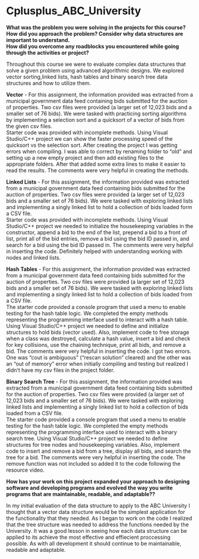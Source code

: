 # Cplusplus_ABC_University
<b>What was the problem you were solving in the projects for this course?<br>
How did you approach the problem? Consider why data structures are important to understand.<br>
How did you overcome any roadblocks you encountered while going through the activities or project?</b>
<p>Throughout this course we were to evaluate complex data structures that solve a given problem using advanced algorithmic designs. We explored vector sorting,linked lists, hash tables and binary search tree data structures and how to utilize them.<br>
<p><b>Vector</b> - For this assignment, the information provided was extracted from a municipal government data feed containing bids submitted for the auction of properties. Two csv files were provided (a larger set of 12,023 bids and a smaller set of 76 bids). We were tasked with practicing sorting algorithms by implementing a selection sort and a quicksort of a vector of bids from the given csv files.<br>
Starter code was provided with incomplete methods. Using Visual Studio/C++ project we can show the faster processing speed of the quicksort vs the selection sort. After creating the project I was getting errors when compiling. I was able to correct by renaming folder to “old” and setting up a new empty project and then add existing files to the appropriate folders. After that added some extra lines to make it easier to read the results. The comments were very helpful in creating the methods.</p>
<p><b>Linked Lists</b> - For this assignment, the information provided was extracted from a municipal government data feed containing bids submitted for the auction of properties. Two csv files were provided (a larger set of 12,023 bids and a smaller set of 76 bids). We were tasked with exploring linked lists and implementing a singly linked list to hold a collection of bids loaded form a CSV file.<br>
Starter code was provided with incomplete methods. Using Visual Studio/C++ project we needed to initialize the housekeeping variables in the constructor, append a bid to the end of the list, prepend a bid to a front of list, print all of the bid entries, remove a bid using the bid ID passed in, and search for a bid using the bid ID passed in. The comments were very helpful in inserting the code. Definitely helped with understanding working with nodes and linked lists.
</p>
<p><b>Hash Tables</b> - For this assignment, the information provided was extracted from a municipal government data feed containing bids submitted for the auction of properties. Two csv files were provided (a larger set of 12,023 bids and a smaller set of 76 bids). We were tasked with exploring linked lists and implementing a singly linked list to hold a collection of bids loaded from a CSV file.<br>
The starter code provided a console program that used a menu to enable testing for the hash table logic. We completed the empty methods representing the programming interface used to interact with a hash table. Using Visual Studio/C++ project we needed to define and initialize structures to hold bids (vector used). Also, implement code to free storage when a class was destroyed, calculate a hash value, insert a bid and check for key collisions, use the chaining technique, print all bids, and remove a bid. The comments were very helpful in inserting the code. I got two errors. One was “cout is ambiguous” (“rescan solution” cleared) and the other was an “out of memory” error when initially compiling and testing but realized I didn’t have my csv files in the project folder.</p>
<p><b>Binary Search Tree</b> - For this assignment, the information provided was extracted from a municipal government data feed containing bids submitted for the auction of properties. Two csv files were provided (a larger set of 12,023 bids and a smaller set of 76 bids). We were tasked with exploring linked lists and implementing a singly linked list to hold a collection of bids loaded from a CSV file.<br>
The starter code provided a console program that used a menu to enable testing for the hash table logic. We completed the empty methods representing the programming interface used to interact with a binary search tree. Using Visual Studio/C++ project we needed to define structures for tree nodes and housekeeping variables. Also, implement code to insert and remove a bid from a tree, display all bids, and search the tree for a bid. The comments were very helpful in inserting the code. The remove function was not included so added it to the code following the resource video.
</p>
<b>How has your work on this project expanded your approach to designing software and developing programs and evolved the way you write programs that are maintainable, readable, and adaptable??</b>
<p>In my initial evaluation of the data structure to apply to the ABC University I thought that a vector data structure would be the simplest application for the functionality that they needed. As I began to work on the code I realized that the tree structure was needed to address the functions needed by the University. It was a good lesson in seeing how each data structure can be applied to its achieve the most effective and effiecient proccessing possible. As with all development it should continue to be maintainable, readable and adaptable.</p>


